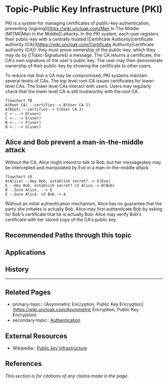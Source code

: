 # Topic-Public Key Infrastructure (PKI)
PKI is a system for managing certificates of public-key authentication, preventing [signing](https://wiki.uncloak.com/Man In The Middle (MITM)|Man in the Middle]] attacks. In the PKI system, each user registers their public-key with a centrally trusted [Certificate Authority|certificate authority (CA)](https://wiki.uncloak.com/Certificate Authority|certificate authority (CA)): they must prove ownership of the public-key, which they may do by [[Topic-Signatures) a message. The CA returns a certificate, the CA's own signature of the user's public key. The user may then demonstrate ownership of their public-key by showing the certificate to other users.

To reduce risk that a CA may be compromised, PKI systems maintain several levels of CAs. The top level root-CA issues certificates for lower-level CAs. The lower level CAs interact with users. Users may regularly check that the lower level CA is still trustworthy with the root CA.
```mermaid
flowchart TB
A(Root CA) --certifies--> B(User CA 1)
A(Root) --certifies--> C(User CA 2)
C <-..-> D(user)
C <-..-> E(user)
B <-..-> F(user)
B <-..-> G(user)
```

## Alice and Bob prevent a man-in-the-middle attack
Without the CA, Alice might intend to talk to Bob, but her messageskey may be intercepted and manipulated by Eve in a man-in-the-middle attack.
```mermaid
flowchart LR
A(Alice) -.Hey Bob, establish secret?.-> E(Eve)
E -.Hey Bob, establish secret? <3 Alice.-> B(Bob)
B -.Sure Alice. .-> E
E -.Sure Alice. <3 Bob.-> A
```

Without an initial authentication mechanism, Alice has no guarantee that the party she initiates is actually Bob. Alice may first authenticate Bob by asking for Bob's certificate that he is actually Bob. Alice may verify Bob's certificate with her stored copy of the CA's public key.

## Recommended Paths through this topic

## Applications

## History

---
## Related Pages
- primary-topic:: [Asymmetric Encryption, Public Key Encryption](https://wiki.uncloak.com/Asymmetric Encryption, Public Key Encryption)
- secondary-topic:: [Authentication](https://wiki.uncloak.com/Authentication)

## External Resources
- Wikipedia:: [Public key infrastructure](https://en.wikipedia.org/wiki/Public_key_infrastructure)

## References
*This section is for citations of any claims made in the page*.